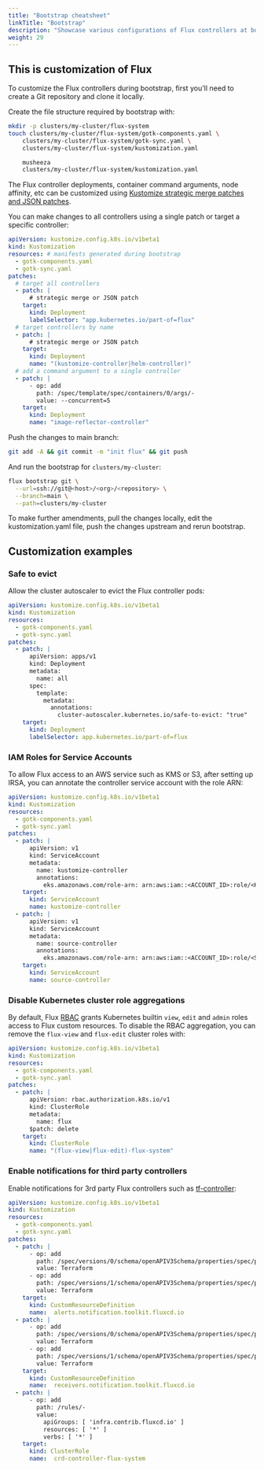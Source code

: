 ```yaml
---
title: "Bootstrap cheatsheet"
linkTitle: "Bootstrap"
description: "Showcase various configurations of Flux controllers at bootstrap time."
weight: 29
---
```


## This is customization of Flux

To customize the Flux controllers during bootstrap,
first you'll need to create a Git repository and clone it locally.

Create the file structure required by bootstrap with:

```sh
mkdir -p clusters/my-cluster/flux-system
touch clusters/my-cluster/flux-system/gotk-components.yaml \
    clusters/my-cluster/flux-system/gotk-sync.yaml \
    clusters/my-cluster/flux-system/kustomization.yaml
```

```sh
    musheeza 
    clusters/my-cluster/flux-system/kustomization.yaml
```

The Flux controller deployments, container command arguments, node affinity, etc can be customized using
[Kustomize strategic merge patches and JSON patches](https://github.com/kubernetes-sigs/kustomize/blob/master/examples/patchMultipleObjects.md).

You can make changes to all controllers using a single patch or
target a specific controller:

```yaml
apiVersion: kustomize.config.k8s.io/v1beta1
kind: Kustomization
resources: # manifests generated during bootstrap
  - gotk-components.yaml
  - gotk-sync.yaml
patches:
  # target all controllers
  - patch: | 
      # strategic merge or JSON patch
    target:
      kind: Deployment
      labelSelector: "app.kubernetes.io/part-of=flux"
  # target controllers by name
  - patch: |
      # strategic merge or JSON patch
    target:
      kind: Deployment
      name: "(kustomize-controller|helm-controller)"
  # add a command argument to a single controller
  - patch: |
      - op: add
        path: /spec/template/spec/containers/0/args/-
        value: --concurrent=5
    target:
      kind: Deployment
      name: "image-reflector-controller"
```

Push the changes to main branch:

```sh
git add -A && git commit -m "init flux" && git push
```

And run the bootstrap for `clusters/my-cluster`:

```sh
flux bootstrap git \
  --url=ssh://git@<host>/<org>/<repository> \
  --branch=main \
  --path=clusters/my-cluster
```

To make further amendments, pull the changes locally,
edit the kustomization.yaml file, push the changes upstream
and rerun bootstrap.

## Customization examples

### Safe to evict

Allow the cluster autoscaler to evict the Flux controller pods:

```yaml
apiVersion: kustomize.config.k8s.io/v1beta1
kind: Kustomization
resources:
  - gotk-components.yaml
  - gotk-sync.yaml
patches:
  - patch: |
      apiVersion: apps/v1
      kind: Deployment
      metadata:
        name: all
      spec:
        template:
          metadata:
            annotations:
              cluster-autoscaler.kubernetes.io/safe-to-evict: "true"
    target:
      kind: Deployment
      labelSelector: app.kubernetes.io/part-of=flux
```
### IAM Roles for Service Accounts

To allow Flux access to an AWS service such as KMS or S3, after setting up IRSA,
you can annotate the controller service account with the role ARN:

```yaml
apiVersion: kustomize.config.k8s.io/v1beta1
kind: Kustomization
resources:
  - gotk-components.yaml
  - gotk-sync.yaml
patches:
  - patch: |
      apiVersion: v1
      kind: ServiceAccount
      metadata:
        name: kustomize-controller
        annotations:
          eks.amazonaws.com/role-arn: arn:aws:iam::<ACCOUNT_ID>:role/<KMS-ROLE-NAME>
    target:
      kind: ServiceAccount
      name: kustomize-controller
  - patch: |
      apiVersion: v1
      kind: ServiceAccount
      metadata:
        name: source-controller
        annotations:
          eks.amazonaws.com/role-arn: arn:aws:iam::<ACCOUNT_ID>:role/<S3-ROLE-NAME>
    target:
      kind: ServiceAccount
      name: source-controller
```
### Disable Kubernetes cluster role aggregations

By default, Flux [RBAC](/flux/security/#controller-permissions) grants Kubernetes builtin `view`, `edit` and `admin` roles
access to Flux custom resources. To disable the RBAC aggregation, you can remove the `flux-view` and `flux-edit`
cluster roles with:

```yaml
apiVersion: kustomize.config.k8s.io/v1beta1
kind: Kustomization
resources:
  - gotk-components.yaml
  - gotk-sync.yaml
patches:
  - patch: |
      apiVersion: rbac.authorization.k8s.io/v1
      kind: ClusterRole
      metadata:
        name: flux
      $patch: delete
    target:
      kind: ClusterRole
      name: "(flux-view|flux-edit)-flux-system"
```

### Enable notifications for third party controllers

Enable notifications for 3rd party Flux controllers such as [tf-controller](https://github.com/weaveworks/tf-controller):

```yaml
apiVersion: kustomize.config.k8s.io/v1beta1
kind: Kustomization
resources:
  - gotk-components.yaml
  - gotk-sync.yaml
patches:
  - patch: |
      - op: add
        path: /spec/versions/0/schema/openAPIV3Schema/properties/spec/properties/eventSources/items/properties/kind/enum/-
        value: Terraform
      - op: add
        path: /spec/versions/1/schema/openAPIV3Schema/properties/spec/properties/eventSources/items/properties/kind/enum/-
        value: Terraform
    target:
      kind: CustomResourceDefinition
      name:  alerts.notification.toolkit.fluxcd.io
  - patch: |
      - op: add
        path: /spec/versions/0/schema/openAPIV3Schema/properties/spec/properties/resources/items/properties/kind/enum/-
        value: Terraform
      - op: add
        path: /spec/versions/1/schema/openAPIV3Schema/properties/spec/properties/resources/items/properties/kind/enum/-
        value: Terraform
    target:
      kind: CustomResourceDefinition
      name:  receivers.notification.toolkit.fluxcd.io
  - patch: |
      - op: add
        path: /rules/-
        value:
          apiGroups: [ 'infra.contrib.fluxcd.io' ]
          resources: [ '*' ]
          verbs: [ '*' ]
    target:
      kind: ClusterRole
      name:  crd-controller-flux-system
```
